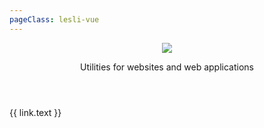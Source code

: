 ```yaml
---
pageClass: lesli-vue
---
```

<script setup>
const links = [{
    href: "/vue/elements/",
    icon: "ri-shapes-line",
    text: "Elements"
}, {
    href: "/vue/components/",
    icon: "ri-pages-line",
    text: "Components"
}, {
    href: "/vue/composables/",
    icon: "ri-box-3-line",
    text: "Composables"
}]
</script>

<header class="lesli-page-header">
    <img class="logo m-auto" src="/images/brand/lesli-css.svg" />
    <p class="description">
        Utilities for websites and web applications
    </p>
</header>

<section class="container lesli-page-content-boxes">
    <div class="columns">
        <div class="column" v-for="link in links">
            <a :href="link.href">
                <i :class="link.icon"></i>
                {{ link.text }}
            </a>
        </div>
    </div>
</section>

<style lang="scss" scoped>
@import "../.vitepress/stylesheets/pages/lesli-vue.scss";
</style>

